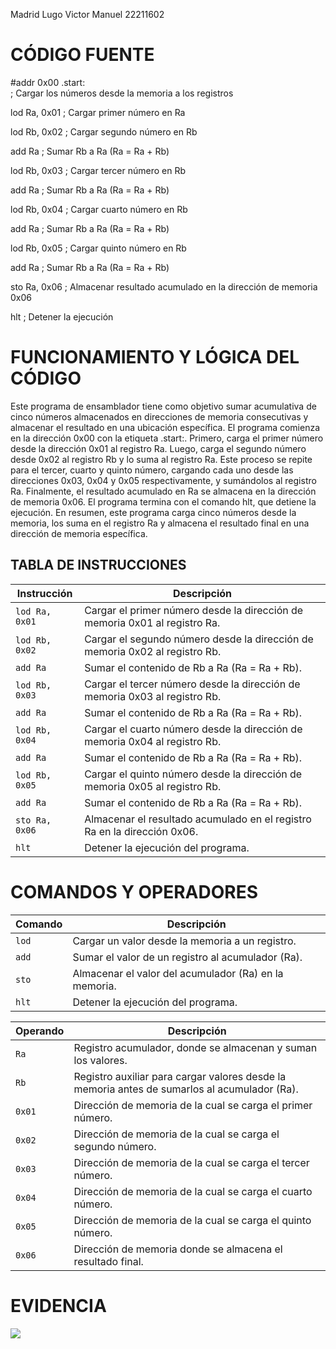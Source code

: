 Madrid Lugo Victor Manuel 22211602
# CÓDIGO FUENTE
#addr 0x00
.start:  
; Cargar los números desde la memoria a los registros

lod Ra, 0x01  ; Cargar primer número en Ra

lod Rb, 0x02  ; Cargar segundo número en Rb

add Ra        ; Sumar Rb a Ra (Ra = Ra + Rb)

lod Rb, 0x03  ; Cargar tercer número en Rb

add Ra        ; Sumar Rb a Ra (Ra = Ra + Rb)
  
lod Rb, 0x04  ; Cargar cuarto número en Rb

add Ra        ; Sumar Rb a Ra (Ra = Ra + Rb)
  
lod Rb, 0x05  ; Cargar quinto número en Rb

add Ra        ; Sumar Rb a Ra (Ra = Ra + Rb)
  
sto Ra, 0x06  ; Almacenar resultado acumulado en la dirección de memoria 0x06
  
hlt           ; Detener la ejecución

# FUNCIONAMIENTO Y LÓGICA DEL CÓDIGO
Este programa de ensamblador tiene como objetivo sumar acumulativa de cinco números almacenados en direcciones de memoria consecutivas y almacenar el resultado en
una ubicación específica. El programa comienza en la dirección 0x00 con la etiqueta .start:. Primero, carga el primer número desde la dirección 0x01 al registro Ra. 
Luego, carga el segundo número desde 0x02 al registro Rb y lo suma al registro Ra. Este proceso se repite para el tercer, cuarto y quinto número, cargando cada uno
desde las direcciones 0x03, 0x04 y 0x05 respectivamente, y sumándolos al registro Ra. Finalmente, el resultado acumulado en Ra se almacena en la dirección de memoria
0x06. El programa termina con el comando hlt, que detiene la ejecución. En resumen, este programa carga cinco números desde la memoria, los suma en el registro Ra y 
almacena el resultado final en una dirección de memoria específica.

## TABLA DE INSTRUCCIONES

| Instrucción         | Descripción                                                                         |
|---------------------|-------------------------------------------------------------------------------------|
| `lod Ra, 0x01`      | Cargar el primer número desde la dirección de memoria 0x01 al registro Ra.          |
| `lod Rb, 0x02`      | Cargar el segundo número desde la dirección de memoria 0x02 al registro Rb.         |
| `add Ra`            | Sumar el contenido de Rb a Ra (Ra = Ra + Rb).                                       |
| `lod Rb, 0x03`      | Cargar el tercer número desde la dirección de memoria 0x03 al registro Rb.          |
| `add Ra`            | Sumar el contenido de Rb a Ra (Ra = Ra + Rb).                                       |
| `lod Rb, 0x04`      | Cargar el cuarto número desde la dirección de memoria 0x04 al registro Rb.          |
| `add Ra`            | Sumar el contenido de Rb a Ra (Ra = Ra + Rb).                                       |
| `lod Rb, 0x05`      | Cargar el quinto número desde la dirección de memoria 0x05 al registro Rb.          |
| `add Ra`            | Sumar el contenido de Rb a Ra (Ra = Ra + Rb).                                       |
| `sto Ra, 0x06`      | Almacenar el resultado acumulado en el registro Ra en la dirección 0x06.            |
| `hlt`               | Detener la ejecución del programa.                                                  |

# COMANDOS Y OPERADORES

| Comando | Descripción |
|---------|-------------|
| `lod`   | Cargar un valor desde la memoria a un registro. |
| `add`   | Sumar el valor de un registro al acumulador (Ra). |
| `sto`   | Almacenar el valor del acumulador (Ra) en la memoria. |
| `hlt`   | Detener la ejecución del programa. |

| Operando | Descripción |
|----------|-------------|
| `Ra`     | Registro acumulador, donde se almacenan y suman los valores. |
| `Rb`     | Registro auxiliar para cargar valores desde la memoria antes de sumarlos al acumulador (Ra). |
| `0x01`   | Dirección de memoria de la cual se carga el primer número. |
| `0x02`   | Dirección de memoria de la cual se carga el segundo número. |
| `0x03`   | Dirección de memoria de la cual se carga el tercer número. |
| `0x04`   | Dirección de memoria de la cual se carga el cuarto número. |
| `0x05`   | Dirección de memoria de la cual se carga el quinto número. |
| `0x06`   | Dirección de memoria donde se almacena el resultado final. |

# EVIDENCIA
![](./evidencia.png)
